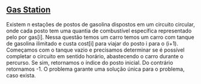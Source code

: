 ## [Gas Station](https://leetcode.com/problems/gas-station/)

Existem n estações de postos de gasolina dispostos em um circuito circular, onde cada posto tem uma quantia de combustível específica representado pelo por gas[i]. Nessa questão temos um carro temos um carro com tanque de gasolina ilimitado e custa cost[i] para viajar do posto i para o (i+1). Começamos com o tanque vazio e precisamos determinar se é possível completar o circuito em sentido horário, abastecendo o carro durante o percurso. Se sim, retornamos o índice do posto inicial. Do contrário retornamos -1. O problema garante uma solução única para o problema, caso exista.

